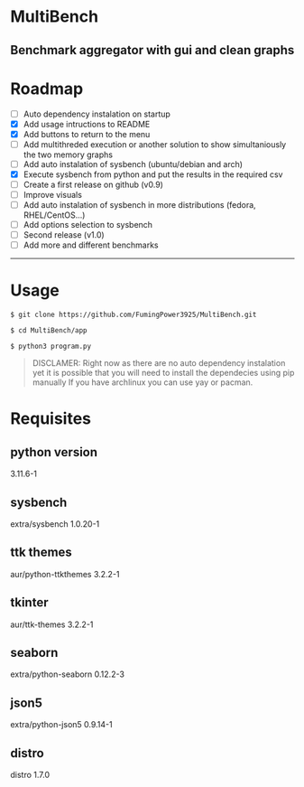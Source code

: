 # MultiBench
Benchmark aggregator with gui and clean graphs
---
# Roadmap

- [ ] Auto dependency instalation on startup
- [X] Add usage intructions to README
- [X] Add buttons to return to the menu
- [ ] Add multithreded execution or another solution to show simultaniously the two memory graphs
- [ ] Add auto instalation of sysbench (ubuntu/debian and arch)
- [X] Execute sysbench from python and put the results in the required csv
- [ ] Create a first release on github (v0.9)
- [ ] Improve visuals
- [ ] Add auto instalation of sysbench in more distributions (fedora, RHEL/CentOS...)
- [ ] Add options selection to sysbench
- [ ] Second release (v1.0)
- [ ] Add more and different benchmarks
---
# Usage
`$ git clone https://github.com/FumingPower3925/MultiBench.git`

`$ cd MultiBench/app`

`$ python3 program.py`
> DISCLAMER: Right now as there are no auto dependency instalation yet it is possible that you will need to install the dependecies using pip manually
If you have archlinux you can use yay or pacman.
# Requisites

## python version
3.11.6-1

## sysbench
extra/sysbench 1.0.20-1

## ttk themes
aur/python-ttkthemes 3.2.2-1

## tkinter
aur/ttk-themes 3.2.2-1

## seaborn
extra/python-seaborn 0.12.2-3

## json5
extra/python-json5 0.9.14-1

## distro
distro 1.7.0
